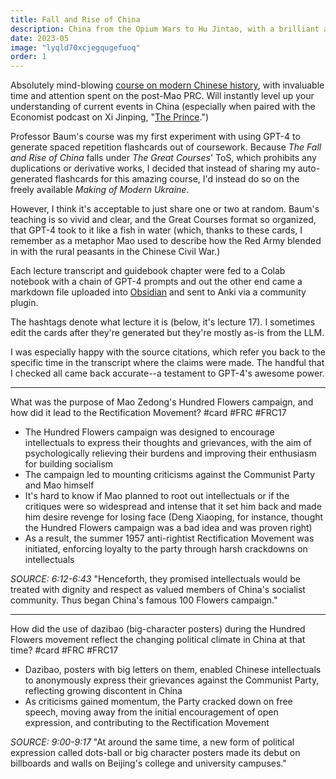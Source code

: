 ```yaml
---
title: Fall and Rise of China
description: China from the Opium Wars to Hu Jintao, with a brilliant and seasoned China watcher with a host of personal anecdotes.
date: 2023-05
image: "lyqld70xcjegqugefuoq"
order: 1
---
```


Absolutely mind-blowing [course on modern Chinese history](https://www.thegreatcourses.com/courses/fall-and-rise-of-china), with invaluable time and attention spent on the post-Mao PRC. Will instantly level up your understanding of current events in China (especially when paired with the Economist podcast on Xi Jinping, "[The Prince](https://www.economist.com/theprincepod).")

Professor Baum's course was my first experiment with using GPT-4 to generate spaced repetition flashcards out of coursework. Because _The Fall and Rise of China_ falls under _The Great Courses_' ToS, which prohibits any duplications or derivative works, I decided that instead of sharing my auto-generated flashcards for this amazing course, I'd instead do so on the freely available _Making of Modern Ukraine_.

However, I think it's acceptable to just share one or two at random. Baum's teaching is so vivid and clear, and the Great Courses format so organized, that GPT-4 took to it like a fish in water (which, thanks to these cards, I remember as a metaphor Mao used to describe how the Red Army blended in with the rural peasants in the Chinese Civil War.)

Each lecture transcript and guidebook chapter were fed to a Colab notebook with a chain of GPT-4 prompts and out the other end came a markdown file uploaded into [Obsidian](https://obsidian.md) and sent to Anki via a community plugin.

The hashtags denote what lecture it is (below, it's lecture 17). I sometimes edit the cards after they're generated but they're mostly as-is from the LLM.

I was especially happy with the source citations, which refer you back to the specific time in the transcript where the claims were made. The handful that I checked all came back accurate--a testament to GPT-4's awesome power.

---

What was the purpose of Mao Zedong's Hundred Flowers campaign, and how did it lead to the Rectification Movement? #card #FRC #FRC17

- The Hundred Flowers campaign was designed to encourage intellectuals to express their thoughts and grievances, with the aim of psychologically relieving their burdens and improving their enthusiasm for building socialism
- The campaign led to mounting criticisms against the Communist Party and Mao himself
- It's hard to know if Mao planned to root out intellectuals or if the critiques were so widespread and intense that it set him back and made him desire revenge for losing face (Deng Xiaoping, for instance, thought the Hundred Flowers campaign was a bad idea and was proven right)
- As a result, the summer 1957 anti-rightist Rectification Movement was initiated, enforcing loyalty to the party through harsh crackdowns on intellectuals

_SOURCE: 6:12-6:43_ "Henceforth, they promised intellectuals would be treated with dignity and respect as valued members of China's socialist community. Thus began China's famous 100 Flowers campaign."

---

How did the use of dazibao (big-character posters) during the Hundred Flowers movement reflect the changing political climate in China at that time? #card #FRC #FRC17

- Dazibao, posters with big letters on them, enabled Chinese intellectuals to anonymously express their grievances against the Communist Party, reflecting growing discontent in China
- As criticisms gained momentum, the Party cracked down on free speech, moving away from the initial encouragement of open expression, and contributing to the Rectification Movement

_SOURCE: 9:00-9:17_ "At around the same time, a new form of political expression called dots-ball or big character posters made its debut on billboards and walls on Beijing's college and university campuses."
